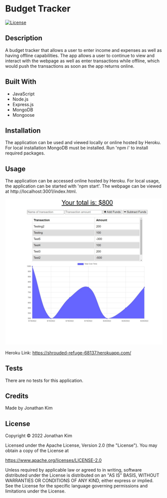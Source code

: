 # Budget Tracker
[![License](https://img.shields.io/badge/License-Apache_2.0-blue.svg)](https://opensource.org/licenses/Apache-2.0)

## Description
A budget tracker that allows a user to enter income and expenses as well as having offline capabilities. The app allows a user to continue to view and interact with the webpage as well as enter transactions while offline, which would push the transactions as soon as the app returns online.

## Built With
* JavaScript
* Node.js
* Express.js
* MongoDB
* Mongoose

## Installation
The application can be used and viewed locally or online hosted by Heroku. For local installation MongoDB must be installed. Run 'npm i' to install required packages.

## Usage
The application can be accessed online hosted by Heroku. For local usage, the application can be started with 'npm start'. The webpage can be viewed at http://localhost:3001/index.html.

![Application Screenshot](./assets/images/application-screenshot.jpg?raw=tru "Application Screenshot")

Heroku Link: https://shrouded-refuge-68137.herokuapp.com/

## Tests
There are no tests for this application.

## Credits
Made by Jonathan Kim

## License
Copyright &copy; 2022 Jonathan Kim

Licensed under the Apache License, Version 2.0 (the "License"). You may obtain a copy of the License at

https://www.apache.org/licenses/LICENSE-2.0

Unless required by applicable law or agreed to in writing, software distributed under the License is distributed on an "AS IS" BASIS, WITHOUT WARRANTIES OR CONDITIONS OF ANY KIND, either express or implied. See the License for the specific language governing permissions and limitations under the License.
